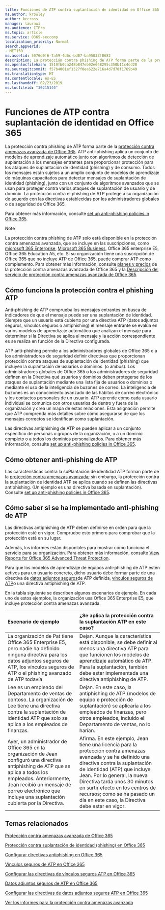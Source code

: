 ```yaml
---
title: Funciones de ATP contra suplantación de identidad en Office 365
ms.author: krowley
author: kccross
manager: laurawi
ms.audience: ITPro
ms.topic: article
ms.service: O365-seccomp
localization_priority: Normal
search.appverid:
- MET150
ms.assetid: 5076d0f6-7a59-4d6c-bd07-ba95033f0682
description: La protección contra phishing de ATP forma parte de la protección contra amenazas avanzada de Office 365. ATP anti-phishing aplica un conjunto de modelos de aprendizaje automático junto con algoritmos de detección de suplantación a los mensajes entrantes para proporcionar protección para los ataques de suplantación de identidad (phishing) y de consumo. Todos los mensajes están sujetos a un amplio conjunto de modelos de aprendizaje de máquinas capacitados para detectar mensajes de suplantación de identidad (phishing), junto con un conjunto de algoritmos avanzados que se usan para proteger contra varios ataques de suplantación de usuario y de dominio.
ms.openlocfilehash: 1510fb0ca248b847eb02e648295c350b11c4dd28
ms.sourcegitcommit: f57b4001ef1327f0ea622e716a4d7d78f1769b49
ms.translationtype: MT
ms.contentlocale: es-ES
ms.lasthandoff: 02/23/2019
ms.locfileid: "30215140"
---
```

# <a name="atp-anti-phishing-capabilities-in-office-365"></a>Funciones de ATP contra suplantación de identidad en Office 365

La protección contra phishing de ATP forma parte de la [protección contra amenazas avanzada de Office 365](office-365-atp.md). ATP anti-phishing aplica un conjunto de modelos de aprendizaje automático junto con algoritmos de detección de suplantación a los mensajes entrantes para proporcionar protección para los ataques de suplantación de identidad (phishing) y de consumo. Todos los mensajes están sujetos a un amplio conjunto de modelos de aprendizaje de máquinas capacitados para detectar mensajes de suplantación de identidad (phishing), junto con un conjunto de algoritmos avanzados que se usan para proteger contra varios ataques de suplantación de usuario y de dominio. La protección contra el phishing de ATP protege a su organización de acuerdo con las directivas establecidas por los administradores globales o de seguridad de Office 365.
  
Para obtener más información, consulte [set up anti-phishing policies in Office 365](set-up-anti-phishing-policies.md).
  
> [!NOTE]
> La protección contra phishing de ATP solo está disponible en la protección contra amenazas avanzada, que se incluye en las suscripciones, como [microsoft 365 Enterprise](https://www.microsoft.com/microsoft-365/enterprise/home), [Microsoft 365 Business](https://www.microsoft.com/microsoft-365/business), Office 365 enterprise E5, Office 365 Education A5, etc. Si su organización tiene una suscripción de Office 365 que no incluye ATP de Office 365, puede comprar ATP como complemento. Para obtener más información, consulte [planes y precios](https://products.office.com/exchange/advance-threat-protection) de la protección contra amenazas avanzada de Office 365 y la [Descripción del servicio de protección contra amenazas avanzada de Office 365](https://docs.microsoft.com/office365/servicedescriptions/office-365-advanced-threat-protection-service-description).

## <a name="how-atp-anti-phishing-works"></a>Cómo funciona la protección contra el phishing ATP

Anti-phishing de ATP comprueba los mensajes entrantes en busca de indicadores de que el mensaje puede ser una suplantación de identidad. Siempre que un usuario está cubierto por una directiva ATP (datos adjuntos seguros, vínculos seguros o antiphishing) el mensaje entrante se evalúa en varios modelos de aprendizaje automático que analizan el mensaje para determinar si la Directiva se aplica al mensaje y la acción correspondiente es se realiza en función de la Directiva configurada.
  
ATP anti-phishing permite a los administradores globales de Office 365 o a los administradores de seguridad definir directivas que proporcionan protección contra ataques de suplantación de identidad (phishing) que incluyen la suplantación de usuarios o dominios. (o ambos). Los administradores globales de Office 365 o los administradores de seguridad definen en la Directiva qué usuarios y dominios deben protegerse de los ataques de suplantación mediante una lista fija de usuarios o dominios o mediante el uso de la inteligencia de buzones de correo. La inteligencia de buzones es un conocimiento avanzado de las hábitos de correo electrónico y los contactos personales de un usuario. ATP aprende cómo cada usuario individual se comunica con otros usuarios de dentro y fuera de la organización y crea un mapa de estas relaciones. Esta asignación permite que ATP comprenda más detalles sobre cómo asegurarse de que los mensajes correctos se identifican como suplantación.
  
Las directivas antiphishing de ATP se pueden aplicar a un conjunto específico de personas o grupos de la organización, o a un dominio completo o a todos los dominios personalizados. Para obtener más información, consulte [set up anti-phishing policies in Office 365](set-up-anti-phishing-policies.md).
  
## <a name="how-to-get-atp-anti-phishing"></a>Cómo obtener anti-phishing de ATP

Las características contra la suPlantación de identidad ATP forman parte de la [protección contra amenazas avanzada](office-365-atp.md); sin embargo, la protección contra la suplantación de identidad ATP se aplica cuando se definen las directivas antiphishing. (Un ejemplo es una directiva basada en suplantación). Consulte [set up anti-phishing policies in Office 365](set-up-anti-phishing-policies.md).
  
## <a name="how-to-know-if-atp-anti-phishing-is-in-place"></a>Cómo saber si se ha implementado anti-phishing de ATP

Las directivas antiphishing de ATP deben definirse en orden para que la protección esté en vigor. Compruebe esto primero para comprobar que la protección está en su lugar.

Además, los informes están disponibles para mostrar cómo funciona el servicio para su organización. Para obtener más información, consulte [View Reports for Office 365 Advanced Threat Protection](view-reports-for-atp.md).

Para que los modelos de aprendizaje de equipos anti-phishing de ATP estén activos para un usuario concreto, dicho usuario debe formar parte de una directiva de [datos adjuntos seguros](atp-safe-attachments.md)de ATP definida, [vínculos seguros de ATP](atp-safe-links.md)o una directiva antiphishing de ATP. 

En la tabla siguiente se describen algunos escenarios de ejemplo. En cada uno de estos ejemplos, la organización usa Office 365 Enterprise E5, que incluye protección contra amenazas avanzada.
  
|**Escenario de ejemplo**|**¿Se aplica la protección contra la suplantación ATP en este caso?**|
|:-----|:-----|
|La organización de Pat tiene Office 365 Enterprise E5, pero nadie ha definido ninguna directiva para los datos adjuntos seguros de ATP, los vínculos seguros de ATP o el phishing avanzado de ATP todavía.|Dejan. Aunque la característica está disponible, se debe definir al menos una directiva ATP para que funcionen los modelos de aprendizaje automático de ATP. Para la suplantación, también debe estar implementada una directiva antiphishing de ATP.|
|Lee es un empleado del Departamento de ventas de contoso. La organización de Lee tiene una directiva contra la suplantación de identidad ATP que solo se aplica a los empleados de finanzas.|Dejan. En este caso, la antiphishing de ATP (modelos de equipo e protección de suplantación) se aplicaría a los empleados de finanzas, pero otros empleados, incluido el Departamento de ventas, no lo harían.|
|Ayer, un administrador de Office 365 en la organización de Jean configuró una directiva antiphishing de ATP que se aplica a todos los empleados. Anteriormente, Jean recibió un mensaje de correo electrónico que incluye una suplantación cubierta por la Directiva.|Afirma. En este ejemplo, Jean tiene una licencia para la protección contra amenazas avanzada y se ha definido una directiva contra la suplantación de identidad (ATP) que incluye Jean. Por lo general, la nueva Directiva tarda unos 30 minutos en surtir efecto en los centros de recursos; como se ha pasado un día en este caso, la Directiva debe estar en vigor.|

## <a name="related-topics"></a>Temas relacionados

[Protección contra amenazas avanzada de Office 365](office-365-atp.md)
  
[Protección contra suplantación de identidad (phishing) en Office 365](anti-phishing-protection.md)
  
[Configurar directivas antiphishing en Office 365](set-up-anti-phishing-policies.md)
  
[Vínculos seguros de ATP en Office 365](atp-safe-links.md)
  
[Configurar las directivas de vínculos seguros ATP en Office 365](set-up-atp-safe-links-policies.md)
  
[Datos adjuntos seguros de ATP en Office 365](atp-safe-attachments.md)
  
[Configurar las directivas de datos adjuntos seguros ATP en Office 365](set-up-atp-safe-attachments-policies.md)
  
[Ver los informes para la protección contra amenazas avanzada](view-reports-for-atp.md)
